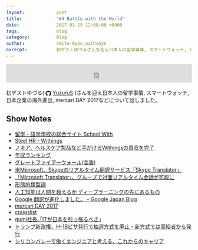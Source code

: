 ```yaml
---
layout:            post
title:             "#4 Battle with the World"
date:              2017-01-29 12:00:00 +0900
tags:              blog
category:          Blog
author:            smile-0yen,azihsoyn
excerpt:           初ゲストゆづるさんを迎え日本人の留学事情, スマートウォッチ, 日本企業の海外進出, mercari DAY 2017などについて話しました。           
---
```

<iframe width="100%" height="50" scrolling="no" frameborder="no" src="https://w.soundcloud.com/player/?url=https%3A//api.soundcloud.com/tracks/305034390&amp;auto_play=false&amp;hide_related=false&amp;show_comments=true&amp;show_user=true&amp;show_reposts=false&amp;visual=false&amp;show_artwork=false&amp;default_height=75"></iframe>

初ゲストゆづる(
<img title="github" alt="github" src="../assets/GitHub-Mark.png" height="15" width="15" align="absmiddle"/> [YuzuruS](https://github.com/YuzuruS)
)さんを迎え日本人の留学事情, スマートウォッチ, 日本企業の海外進出, mercari DAY 2017などについて話しました。

## Show Notes
- [留学・語学学校の総合サイト School With](https://schoolwith.me/)
- [Steel HR - Withings](https://www.withings.com/jp/ja/products/steel-hr)
- [ノキア、ヘルスケア製品など手がけるWithingsの買収を完了](http://japan.cnet.com/news/business/35083535/)
- [年収ランキング](https://www.paysa.com/salary-rank)
- [グレートファイアーウォール(金盾)](https://ja.wikipedia.org/wiki/%E9%87%91%E7%9B%BE0)
- [米Microsoft、Skypeのリアルタイム翻訳サービス「Skype Translator」](http://news.mynavi.jp/news/2014/12/16/174/)
- [「Microsoft Translator」、グループで対面リアルタイム会話が可能に](http://japan.zdnet.com/article/35093754/)
- [形態的類型論](https://ja.m.wikipedia.org/wiki/%E5%BD%A2%E6%85%8B%E7%9A%84%E9%A1%9E%E5%9E%8B%E8%AB%96)
- [人工知能は人間を超えるか ディープラーニングの先にあるもの](https://www.amazon.co.jp/dp/4040800206)
- [Google 翻訳が進化しました。 -  Google Japan Blog](https://japan.googleblog.com/2016/11/google.html)
- [mercari DAY 2017](http://day.mercari.com/2017/)
- [craigslist](https://tokyo.craigslist.jp/)
- [gumi社長､｢ITが日本を引っ張るべき｣](http://toyokeizai.net/articles/-/56967)
- [トランプ新政権、H-1Bビサ発行で抽選方式を廃止・新方式では高給者から発行](http://business.newsln.jp/news/201701150911210000.html)
- [シリコンバレーで働くエンジニアと考える、これからのキャリア](https://schoo.jp/class/3713)
